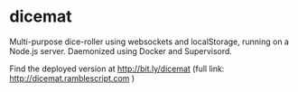dicemat
=======

Multi-purpose dice-roller using websockets and localStorage, running on a Node.js server.
Daemonized using Docker and Supervisord.

Find the deployed version at http://bit.ly/dicemat
(full link: http://dicemat.ramblescript.com )
